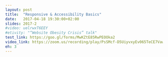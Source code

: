 ```yaml
---
layout: post
title:  "Responsive & Accessibility Basics"
date:   2017-04-18 19:30:00+02:00
slides: 2017-2
#video: uelrwxT6EEY
#etivity: "“Website Obesity Crisis” talk"
test_link: https://goo.gl/forms/MwKZtE85RwPEOOka2
video_link: https://zoom.us/recording/play/PsSMcf-D5UiyvxyEv065TeCE7VawS2W49oGI10My555M_5ZoLsJd1SYMydY2eUzD
eh: 3
---
```


